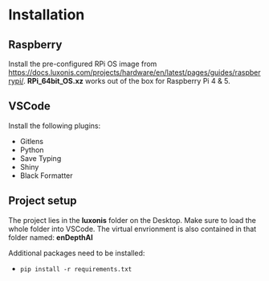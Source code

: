 # Installation

## Raspberry
Install the pre-configured RPi OS image from https://docs.luxonis.com/projects/hardware/en/latest/pages/guides/raspberrypi/.
**RPi_64bit_OS.xz** works out of the box for Raspberry Pi 4 & 5.

## VSCode
Install the following plugins:
- Gitlens
- Python
- Save Typing
- Shiny
- Black Formatter

## Project setup
The project lies in the **luxonis** folder on the Desktop.
Make sure to load the whole folder into VSCode.
The virtual envrionment is also contained in that folder named: **enDepthAI** 

Additional packages need to be installed:
- `pip install -r requirements.txt`